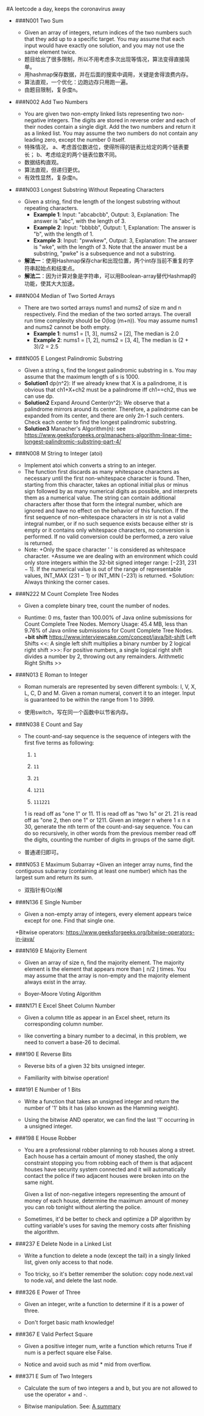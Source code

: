 #A leetcode a day, keeps the coronavirus away

  + ###N001 Two Sum 
    + Given an array of integers, return indices of the two numbers such that they add up to a specific target.
  You may assume that each input would have exactly one solution, and you may not use the same element twice.
     + 题目给出了很多限制，所以不用考虑多次出现等情况，算法变得直接简单。
     + 用hashmap保存数据，并在后面的搜索中调用，关键是舍得浪费内存。
     + 算法直观，一个优化：边跑边存只用跑一遍。
     + 由题目限制，复杂度n。
  + ###N002  Add Two Numbers
    + You are given two non-empty linked lists representing two non-negative integers. The digits are stored in reverse order and each of their nodes contain a single digit. Add the two numbers and return it as a linked list.
  You may assume the two numbers do not contain any leading zero, except the number 0 itself.
    + 特殊情况，
          a、考虑首位数进位，使得所得的链表比给定的两个链表要长；
          b、考虑给定的两个链表位数不同。
    + 数据结构直观。
    + 算法直观，但递归更优。
    + 有效性显然，复杂度n。
  + ###N003   Longest Substring Without Repeating Characters
    + Given a string, find the length of the longest substring without repeating characters.
       + **Example 1**: Input: "abcabcbb", Output: 3, Explanation: The answer is "abc", with the length of 3. 
       + **Example 2**: Input: "bbbbb", Output: 1, Explanation: The answer is "b", with the length of 1.
       + **Example 3**: Input: "pwwkew", Output: 3, Explanation: The answer is "wke", with the length of 3. 
       Note that the answer must be a substring, "pwke" is a subsequence and not a substring.
    + **解法一**：使用Hashmap保存char和出现位置，两个int存当前不重复的字符串起始点和结束点。
    + **解法二**：因为计算对象是字符串，可以用Boolean-array替代Hashmap的功能，使其大大加速。
  + ###N004   Median of Two Sorted Arrays
    + There are two sorted arrays nums1 and nums2 of size m and n respectively.
      Find the median of the two sorted arrays. The overall run time complexity should be O(log (m+n)).
      You may assume nums1 and nums2 cannot be both empty.
      + **Example 1**:
      nums1 = [1, 3],
      nums2 = [2],
      The median is 2.0
      + **Example 2**:
      nums1 = [1, 2],
      nums2 = [3, 4],
      The median is (2 + 3)/2 = 2.5
    
  + ###N005 E  Longest Palindromic Substring
    + Given a string s, find the longest palindromic substring in s. You may assume that the maximum length of s is 1000.
    + **Solution1** dp(n^2):  If we already knew that X is a palindrome, it is obvious that ch1+X+ch2 must be a palindrome iff ch1==ch2, thus we can use dp.
    + **Solution2** Expand Around Center(n^2): We observe that a palindrome mirrors around its center. 
    Therefore, a palindrome can be expanded from its center, and there are only 2n-1 such centers. 
    Check each center to find the longest palindromic substring.
    + **Solution3** Manacher's Algorithm(n): see https://www.geeksforgeeks.org/manachers-algorithm-linear-time-longest-palindromic-substring-part-4/
    
  + ###N008 M String to Integer (atoi)
    + Implement atoi which converts a string to an integer.
    + The function first discards as many whitespace characters as necessary until the first non-whitespace character is found. Then, starting from this character, takes an optional initial plus or minus sign followed by as many numerical digits as possible, and interprets them as a numerical value.
     The string can contain additional characters after those that form the integral number, which are ignored and have no effect on the behavior of this function.
     If the first sequence of non-whitespace characters in str is not a valid integral number, or if no such sequence exists because either str is empty or it contains only whitespace characters, no conversion is performed.
     If no valid conversion could be performed, a zero value is returned.
    + Note:
       +Only the space character ' ' is considered as whitespace character.
       +Assume we are dealing with an environment which could only store integers within the 32-bit signed integer range: [−231,  231 − 1]. If the numerical value is out of the range of representable values, INT_MAX (231 − 1) or INT_MIN (−231) is returned.
    +Solution: Always thinking the corner cases.
    
  + ###N222 M Count Complete Tree Nodes
    + Given a complete binary tree, count the number of nodes.
    
    + Runtime: 0 ms, faster than 100.00% of Java online submissions for Count Complete Tree Nodes.
      Memory Usage: 45.4 MB, less than 9.76% of Java online submissions for Count Complete Tree Nodes.
    +**bit shift**
    https://www.interviewcake.com/concept/java/bit-shift
    Left Shifts <<:
    A single left shift multiplies a binary number by 2
    logical right shift >>>: 
    For positive numbers, a single logical right shift divides a number by 2, throwing out any remainders.
    Arithmetic Right Shifts >>
    
  + ###N013 E Roman to Integer
    + Roman numerals are represented by seven different symbols: I, V, X, L, C, D and M.
    Given a roman numeral, convert it to an integer. Input is guaranteed to be within the range from 1 to 3999.
    
    + 使用switch，写在同一个函数中以节省内存。
    
  + ###N038 E Count and Say
    + The count-and-say sequence is the sequence of integers with the first five terms as following:
      1.     1
      2.     11
      3.     21
      4.     1211
      5.     111221
      1 is read off as "one 1" or 11.
      11 is read off as "two 1s" or 21.
      21 is read off as "one 2, then one 1" or 1211.
      Given an integer n where 1 ≤ n ≤ 30, generate the nth term of the count-and-say sequence. 
      You can do so recursively, in other words from the previous member read off the digits, counting the number of digits in groups of the same digit.
      
    + 普通递归即可。
    
  + ###N053 E   Maximum Subarray
    +Given an integer array nums, find the contiguous subarray (containing at least one number) which has the largest sum and return its sum.
    
    + 双指针有O(p)解
    
  + ###N136 E Single Number
    + Given a non-empty array of integers, every element appears twice except for one. Find that single one.
    
    +Bitwise operators: https://www.geeksforgeeks.org/bitwise-operators-in-java/
  
  + ###N169 E  Majority Element
    + Given an array of size n, find the majority element. The majority element is the element that appears more than ⌊ n/2 ⌋ times.
      You may assume that the array is non-empty and the majority element always exist in the array.
      
    + Boyer-Moore Voting Algorithm
    
  + ###N171 E Excel Sheet Column Number
    + Given a column title as appear in an Excel sheet, return its corresponding column number.
    
    + like converting a binary number to a decimal, in this problem, we need to convert a base-26 to decimal.
    
  + ###190  E Reverse Bits
    + Reverse bits of a given 32 bits unsigned integer.
    
    + Familiarity with bitwise operation!
    
  + ###191 E Number of 1 Bits
    + Write a function that takes an unsigned integer and return the number of '1' bits it has (also known as the Hamming weight).
    
    + Using the bitwise AND operator, we can find the last '1' occurring in a unsigned integer.
    
  + ###198 E    House Robber
    + You are a professional robber planning to rob houses along a street.
     Each house has a certain amount of money stashed, the only constraint stopping you from robbing each of them is that adjacent houses have security system connected and it will automatically contact the police if two adjacent houses were broken into on the same night.
      
      Given a list of non-negative integers representing the amount of money of each house, determine the maximum amount of money you can rob tonight without alerting the police.
    
    + Sometimes, it'd be better to check and optimize a DP algorithm by cutting variable's uses for saving the memory costs after finishing the algorithm.
    
  + ###237 E    Delete Node in a Linked List
    + Write a function to delete a node (except the tail) in a singly linked list, given only access to that node.
    
    + Too tricky, so it's better remember the solution: copy node.next.val to node.val, and delete the last node.
  
  + ###326 E    Power of Three
    + Given an integer, write a function to determine if it is a power of three.
    
    + Don't forget basic math knowledge!
    
  + ###367  E   Valid Perfect Square
    + Given a positive integer num, write a function which returns True if num is a perfect square else False.
    
    + Notice and avoid such as mid * mid from overflow.
    
  
  + ###371 E   Sum of Two Integers
    + Calculate the sum of two integers a and b, but you are not allowed to use the operator + and -.
    
    + Bitwise manipulation. See: [A summary]( https://leetcode.com/problems/sum-of-two-integers/discuss/84278/A-summary%3A-how-to-use-bit-manipulation-to-solve-problems-easily-and-efficiently "how to use bit manipulation to solve problems easily and efficiently")
    
   
  